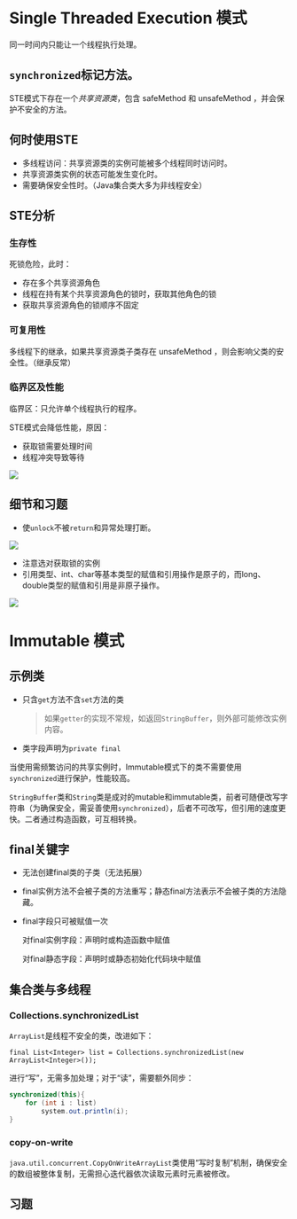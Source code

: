 # Single Threaded Execution 模式

同一时间内只能让一个线程执行处理。

## `synchronized`标记方法。

STE模式下存在一个*共享资源类*，包含 safeMethod 和 unsafeMethod ，并会保护不安全的方法。

## 何时使用STE

- 多线程访问：共享资源类的实例可能被多个线程同时访问时。
- 共享资源类实例的状态可能发生变化时。
- 需要确保安全性时。（Java集合类大多为非线程安全）

## STE分析

### 生存性

死锁危险，此时：

- 存在多个共享资源角色
- 线程在持有某个共享资源角色的锁时，获取其他角色的锁
- 获取共享资源角色的锁顺序不固定

### 可复用性

多线程下的继承，如果共享资源类子类存在 unsafeMethod ，则会影响父类的安全性。（继承反常）

### 临界区及性能

临界区：只允许单个线程执行的程序。

STE模式会降低性能，原因：

- 获取锁需要处理时间
- 线程冲突导致等待

![](C:\Users\ll\AppData\Roaming\Typora\typora-user-images\image-20220307002034481.png)

## 细节和习题

- 使`unlock`不被`return`和异常处理打断。

![](http://img.070077.xyz/202203070023510.png)

- 注意选对获取锁的实例
- 引用类型、int、char等基本类型的赋值和引用操作是原子的，而long、double类型的赋值和引用是非原子操作。



![](http://img.070077.xyz/202203070046483.png)

# Immutable 模式

## 示例类

- 只含`get`方法不含`set`方法的类

  > 如果`getter`的实现不常规，如返回`StringBuffer`，则外部可能修改实例内容。

- 类字段声明为`private final`

当使用需频繁访问的共享实例时，Immutable模式下的类不需要使用`synchronized`进行保护，性能较高。

`StringBuffer`类和`String`类是成对的mutable和immutable类，前者可随便改写字符串（为确保安全，需妥善使用`synchronized`），后者不可改写，但引用的速度更快。二者通过构造函数，可互相转换。

## final关键字

- 无法创建final类的子类（无法拓展）

- final实例方法不会被子类的方法重写；静态final方法表示不会被子类的方法隐藏。

- final字段只可被赋值一次

  对final实例字段：声明时或构造函数中赋值

  对final静态字段：声明时或静态初始化代码块中赋值

## 集合类与多线程

### Collections.synchronizedList

`ArrayList`是线程不安全的类，改进如下：

`final List<Integer> list = Collections.synchronizedList(new ArrayList<Integer>());`

进行“写”，无需多加处理；对于“读”，需要额外同步：

```java
synchronized(this){
    for (int i : list)
        system.out.println(i);
}
```

### copy-on-write

`java.util.concurrent.CopyOnWriteArrayList`类使用“写时复制”机制，确保安全的数组被整体复制，无需担心迭代器依次读取元素时元素被修改。

## 习题

